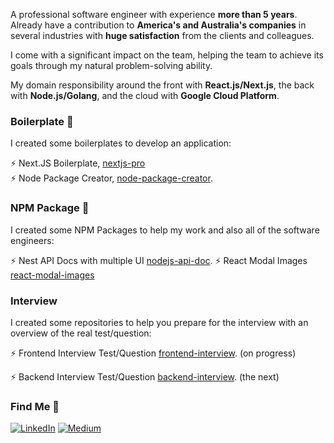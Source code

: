 A professional software engineer with experience <b>more than 5 years</b>.  Already have a contribution to <b>America's and Australia's companies</b> in several industries with <b>huge satisfaction</b> from the clients and colleagues. 

I come with a significant impact on the team, helping the team to achieve its goals through my natural problem-solving ability.

My domain responsibility around the front with <b>React.js/Next.js</b>, the back with <b>Node.js/Golang</b>, and the cloud with <b>Google Cloud Platform</b>.

### Boilerplate 🚀
I created some boilerplates to develop an application: <br />

⚡️ Next.JS Boilerplate, [nextjs-pro](https://github.com/didikmulyadi/nextjs-pro) <br />
⚡️ Node Package Creator, [node-package-creator](https://github.com/didikmulyadi/node-package-creator).

### NPM Package 🚀 
I created some NPM Packages to help my work and also all of the software engineers: <br />

⚡️ Nest API Docs with multiple UI [nodejs-api-doc](https://github.com/didikmulyadi/nodejs-api-docs).
⚡️ React Modal Images [react-modal-images](https://github.com/didikmulyadi/react-modal-images)

### Interview 
I created some repositories to help you prepare for the interview with an overview of the real test/question: <br />

⚡️ Frontend Interview Test/Question [frontend-interview](https://github.com/didikmulyadi/frontend-interview). (on progress)

⚡️ Backend Interview Test/Question [backend-interview](https://github.com/didikmulyadi/backend-interview). (the next)

### Find Me 📖

[![LinkedIn](https://img.shields.io/badge/LinkedIn-%230077B5.svg?logo=linkedin&logoColor=white)](https://linkedin.com/in/https://www.linkedin.com/in/didikmulyadi/) [![Medium](https://img.shields.io/badge/Medium-12100E?logo=medium&logoColor=white)](https://medium.com/@https://didikmulyadi.medium.com/)
